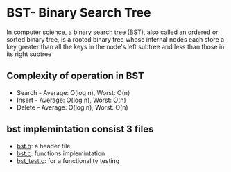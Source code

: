 # BST- Binary Search Tree

In computer science, a binary search tree (BST), also called an ordered or sorted binary tree,
is a rooted binary tree whose internal nodes each store a key greater than all the keys in the
node's left subtree and less than those in its right subtree

## Complexity of operation in BST
* Search - Average: O(log n), Worst: O(n)
* Insert - Average: O(log n), Worst: O(n)
* Delete - Average: O(log n), Worst: O(n)

## bst implemintation consist 3 files
* [bst.h](https://github.com/itay-adi/DataStructures/blob/main/bst/bst.h): a header file
* [bst.c](https://github.com/itay-adi/DataStructures/blob/main/bst/bst.c): functions implemintation
* [bst_test.c](https://github.com/itay-adi/DataStructures/blob/main/bst/bst_test.c): for a functionality testing
